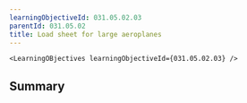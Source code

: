 ```yaml
---
learningObjectiveId: 031.05.02.03
parentId: 031.05.02
title: Load sheet for large aeroplanes
---
```


```tsx eval
<LearningOBjectives learningObjectiveId={031.05.02.03} />
```

## Summary
